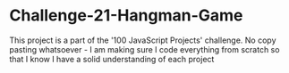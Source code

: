 # Challenge-21-Hangman-Game
This project is a part of the '100 JavaScript Projects' challenge. No copy pasting whatsoever - I am making sure I code everything from scratch so that I know I have a solid understanding of each project
